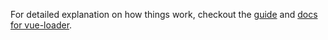 

For detailed explanation on how things work, checkout the [guide](http://vuejs-templates.github.io/webpack/) and [docs for vue-loader](http://vuejs.github.io/vue-loader).
<template>
  <div id="app">
   <img src="src/assets/logo.png">
    <router-view></router-view>
  </div>
</template>

<script>
export default {
  name: 'app'
}
</script>

<style>
#app {
  font-family: 'Avenir', Helvetica, Arial, sans-serif;
  -webkit-font-smoothing: antialiased;
  -moz-osx-font-smoothing: grayscale;
  text-align: center;
  color: #2c3e50;
  margin-top: 0px;
}
</style>
